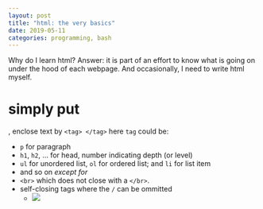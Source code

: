 ```yaml
---
layout: post
title: "html: the very basics"
date: 2019-05-11
categories: programming, bash
---
```


Why do I learn html?
Answer: it is part of an effort to know what is going on under the hood of each webpage.
And occasionally, I need to write html myself.

# simply put
, enclose text by `<tag> </tag>` here `tag` could be:
- `p` for paragraph
- `h1`, `h2`, ... for head, number indicating depth (or level)
- `ul` for unordered list, `ol` for ordered list; and `li` for list item
- and so on
*except for*
- `<br>` which does not close with a `</br>`.
- self-closing tags where the `/` can be ommitted
    - <img src=... />


